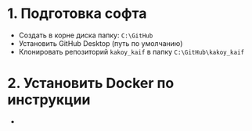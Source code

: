 # 1. Подготовка софта
- Создать в корне диска папку: `C:\GitHub` 
- Установить GitHub Desktop (путь по умолчанию)
- Клонировать репозиторий `kakoy_kaif` в папку `C:\GitHub\kakoy_kaif`

# 2. Установить Docker по инструкции
- 
